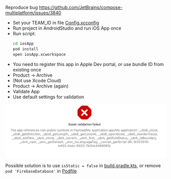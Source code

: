 Reproduce bug https://github.com/JetBrains/compose-multiplatform/issues/3840

 - Set your TEAM_ID in file [Config.xcconfig](iosApp%2FConfiguration%2FConfig.xcconfig)
 - Run project in AndroidStudio and run iOS App once
 - Run script:
    ```bash
    cd iosApp
    pod install
    open iosApp.xcworkspace
    ```
 - You need to register this app in Apple Dev portal, or use bundle ID from existing once
 - Product -> Archive
 - (Not use Xcode Cloud)
 - Product -> Archive (again)
 - Validate App 
 - Use default settings for validation

![img.png](img.png)

Possible solution is to use `isStatic = false` in [build.gradle.kts](shared%2Fbuild.gradle.kts), or remove `pod 'FirebaseDatabase'` in [Podfile](iosApp%2FPodfile) 
